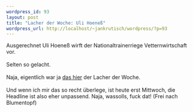 ```yaml
--- 
wordpress_id: 93
layout: post
title: "Lacher der Woche: Uli Hoeneß"
wordpress_url: http://localhost/~jankrutisch/wordpress/?p=93
---
```

Ausgerechnet Uli Hoene&szlig; wirft der Nationaltrainerriege Vetternwirtschaft vor.<br />
<br />
Selten so gelacht.<br />
<br />
Naja, eigentlich war ja <a href="http://vowe.net/archives/005096.html">das hier</a> der Lacher der Woche.<br />
<br />
Und wenn ich mir das so recht &uuml;berlege, ist heute erst Mittwoch, die Headline ist also eher unpassend. Naja, wassolls, fuck dat! (Frei nach Blumentopf)<br />
<br />
<br />

